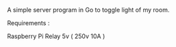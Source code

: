 A simple server program in Go to toggle light of my room.

Requirements :

Raspberry Pi
Relay 5v ( 250v 10A )

